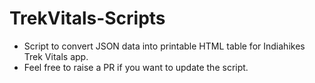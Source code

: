 # TrekVitals-Scripts
* Script to convert JSON data into printable HTML table for Indiahikes Trek Vitals app.
* Feel free to raise a PR if you want to update the script.
